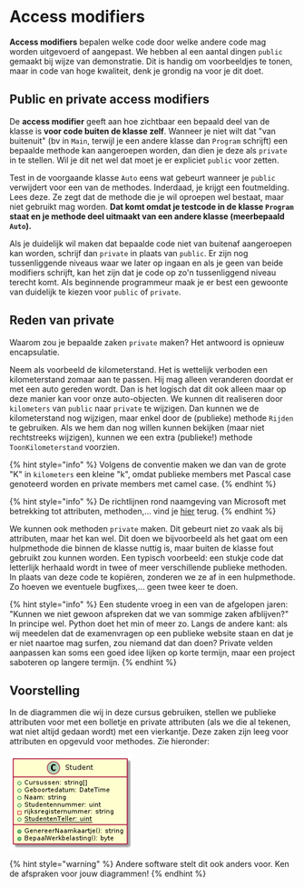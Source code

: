 # Access modifiers

**Access modifiers** bepalen welke code door welke andere code mag worden uitgevoerd of aangepast. We hebben al een aantal dingen `public` gemaakt bij wijze van demonstratie. Dit is handig om voorbeeldjes te tonen, maar in code van hoge kwaliteit, denk je grondig na voor je dit doet.

## Public en private access modifiers

De **access modifier** geeft aan hoe zichtbaar een bepaald deel van de klasse is **voor code buiten de klasse zelf**. Wanneer je niet wilt dat "van buitenuit" \(bv in `Main`, terwijl je een andere klasse dan `Program` schrijft\) een bepaalde methode kan aangeroepen worden, dan dien je deze als `private` in te stellen. Wil je dit net wel dat moet je er expliciet `public` voor zetten.

Test in de voorgaande klasse `Auto` eens wat gebeurt wanneer je `public` verwijdert voor een van de methodes. Inderdaad, je krijgt een foutmelding. Lees deze. Ze zegt dat de methode die je wil oproepen wel bestaat, maar niet gebruikt mag worden. **Dat komt omdat je testcode in de klasse `Program` staat en je methode deel uitmaakt van een andere klasse \(meerbepaald `Auto`\).**

Als je duidelijk wil maken dat bepaalde code niet van buitenaf aangeroepen kan worden, schrijf dan `private` in plaats van `public`. Er zijn nog tussenliggende niveaus waar we later op ingaan en als je geen van beide modifiers schrijft, kan het zijn dat je code op zo'n tussenliggend niveau terecht komt. Als beginnende programmeur maak je er best een gewoonte van duidelijk te kiezen voor `public` of `private`.

## Reden van private

Waarom zou je bepaalde zaken `private` maken? Het antwoord is opnieuw encapsulatie.

Neem als voorbeeld de kilometerstand. Het is wettelijk verboden een kilometerstand zomaar aan te passen. Hij mag alleen veranderen doordat er met een auto gereden wordt. Dan is het logisch dat dit ook alleen maar op deze manier kan voor onze auto-objecten. We kunnen dit realiseren door `kilometers` van `public` naar `private` te wijzigen. Dan kunnen we de kilometerstand nog wijzigen, maar enkel door de \(publieke\) methode `Rijden` te gebruiken. Als we hem dan nog willen kunnen bekijken \(maar niet rechtstreeks wijzigen\), kunnen we een extra \(publieke!\) methode `ToonKilometerstand` voorzien.

{% hint style="info" %}
Volgens de conventie maken we dan van de grote "K" in `kilometers` een kleine "k", omdat publieke members met Pascal case genoteerd worden en private members met camel case.
{% endhint %}

{% hint style="info" %}
De richtlijnen rond naamgeving van Microsoft met betrekking tot attributen, methoden,... vind je [hier](https://docs.microsoft.com/en-us/dotnet/standard/design-guidelines/capitalization-conventions) terug.
{% endhint %}

We kunnen ook methoden `private` maken. Dit gebeurt niet zo vaak als bij attributen, maar het kan wel. Dit doen we bijvoorbeeld als het gaat om een hulpmethode die binnen de klasse nuttig is, maar buiten de klasse fout gebruikt zou kunnen worden. Een typisch voorbeeld: een stukje code dat letterlijk herhaald wordt in twee of meer verschillende publieke methoden. In plaats van deze code te kopiëren, zonderen we ze af in een hulpmethode. Zo hoeven we eventuele bugfixes,... geen twee keer te doen.

{% hint style="info" %}
Een studente vroeg in een van de afgelopen jaren: "Kunnen we niet gewoon afspreken dat we van sommige zaken afblijven?" In principe wel. Python doet het min of meer zo. Langs de andere kant: als wij meedelen dat de examenvragen op een publieke website staan en dat je er niet naartoe mag surfen, zou niemand dat dan doen? Private velden aanpassen kan soms een goed idee lijken op korte termijn, maar een project saboteren op langere termijn.
{% endhint %}

## Voorstelling

In de diagrammen die wij in deze cursus gebruiken, stellen we publieke attributen voor met een bolletje en private attributen \(als we die al tekenen, wat niet altijd gedaan wordt\) met een vierkantje. Deze zaken zijn leeg voor attributen en opgevuld voor methodes. Zie hieronder:

![Alles behalve het rijksregisternummer is publiek. Het rijksregisternummer is priv&#xE9;.](../../.gitbook/assets/studentles2bb.png)

{% hint style="warning" %}
Andere software stelt dit ook anders voor. Ken de afspraken voor jouw diagrammen!
{% endhint %}

